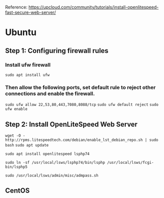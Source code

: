 Reference: https://upcloud.com/community/tutorials/install-openlitespeed-fast-secure-web-server/

# Ubuntu

## Step 1: Configuring firewall rules

### Install ufw firewall

`sudo apt install ufw`

### Then allow the following ports, set default rule to reject other connections and enable the firewall.

`sudo ufw allow 22,53,80,443,7080,8088/tcp`
`sudo ufw default reject`
`sudo ufw enable`



## Step 2: Install OpenLiteSpeed Web Server

`wget -O - http://rpms.litespeedtech.com/debian/enable_lst_debian_repo.sh | sudo bash`
`sudo apt update`

`sudo apt install openlitespeed lsphp74`

`sudo ln -sf /usr/local/lsws/lsphp74/bin/lsphp /usr/local/lsws/fcgi-bin/lsphp5`

`sudo /usr/local/lsws/admin/misc/admpass.sh`

## CentOS

